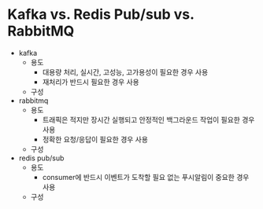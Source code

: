 # Kafka vs. Redis Pub/sub vs. RabbitMQ

- kafka
  - 용도
    - 대용량 처리, 실시간, 고성능, 고가용성이 필요한 경우 사용
    - 재처리가 반드시 필요한 경우 사용
  - 구성
- rabbitmq
  - 용도
    - 트래픽은 적지만 장시간 실행되고 안정적인 백그라운드 작업이 필요한 경우 사용
    - 정확한 요청/응답이 필요한 경우 사용
  - 구성
- redis pub/sub
  - 용도
    - consumer에 반드시 이벤트가 도착할 필요 없는 푸시알림이 중요한 경우 사용
  - 구성
